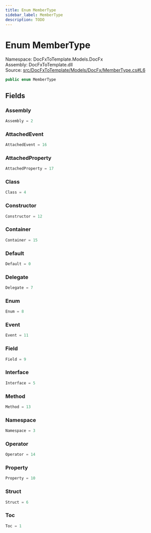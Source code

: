 ```yaml
---
title: Enum MemberType
sidebar_label: MemberType
description: TODO
---
```


# Enum MemberType
Namespace: DocFxToTemplate.Models.DocFx   
Assembly: DocFxToTemplate.dll  
Source: [src/DocFxToTemplate/Models/DocFx/MemberType.cs#L6](https://github.com/k-wojcik/DocFxToTemplate/blob/master/src/DocFxToTemplate/Models/DocFx/MemberType.cs#L6)    
   

```csharp title="src/DocFxToTemplate/Models/DocFx/MemberType.cs#L6" 
public enum MemberType
```

   

   

   

   

## Fields
### Assembly
   
```csharp title="src/DocFxToTemplate/Models/DocFx/MemberType.cs#L10"
Assembly = 2
```
### AttachedEvent
   
```csharp title="src/DocFxToTemplate/Models/DocFx/MemberType.cs#L24"
AttachedEvent = 16
```
### AttachedProperty
   
```csharp title="src/DocFxToTemplate/Models/DocFx/MemberType.cs#L25"
AttachedProperty = 17
```
### Class
   
```csharp title="src/DocFxToTemplate/Models/DocFx/MemberType.cs#L12"
Class = 4
```
### Constructor
   
```csharp title="src/DocFxToTemplate/Models/DocFx/MemberType.cs#L20"
Constructor = 12
```
### Container
   
```csharp title="src/DocFxToTemplate/Models/DocFx/MemberType.cs#L23"
Container = 15
```
### Default
   
```csharp title="src/DocFxToTemplate/Models/DocFx/MemberType.cs#L8"
Default = 0
```
### Delegate
   
```csharp title="src/DocFxToTemplate/Models/DocFx/MemberType.cs#L15"
Delegate = 7
```
### Enum
   
```csharp title="src/DocFxToTemplate/Models/DocFx/MemberType.cs#L16"
Enum = 8
```
### Event
   
```csharp title="src/DocFxToTemplate/Models/DocFx/MemberType.cs#L19"
Event = 11
```
### Field
   
```csharp title="src/DocFxToTemplate/Models/DocFx/MemberType.cs#L17"
Field = 9
```
### Interface
   
```csharp title="src/DocFxToTemplate/Models/DocFx/MemberType.cs#L13"
Interface = 5
```
### Method
   
```csharp title="src/DocFxToTemplate/Models/DocFx/MemberType.cs#L21"
Method = 13
```
### Namespace
   
```csharp title="src/DocFxToTemplate/Models/DocFx/MemberType.cs#L11"
Namespace = 3
```
### Operator
   
```csharp title="src/DocFxToTemplate/Models/DocFx/MemberType.cs#L22"
Operator = 14
```
### Property
   
```csharp title="src/DocFxToTemplate/Models/DocFx/MemberType.cs#L18"
Property = 10
```
### Struct
   
```csharp title="src/DocFxToTemplate/Models/DocFx/MemberType.cs#L14"
Struct = 6
```
### Toc
   
```csharp title="src/DocFxToTemplate/Models/DocFx/MemberType.cs#L9"
Toc = 1
```
   

   

   

   

   